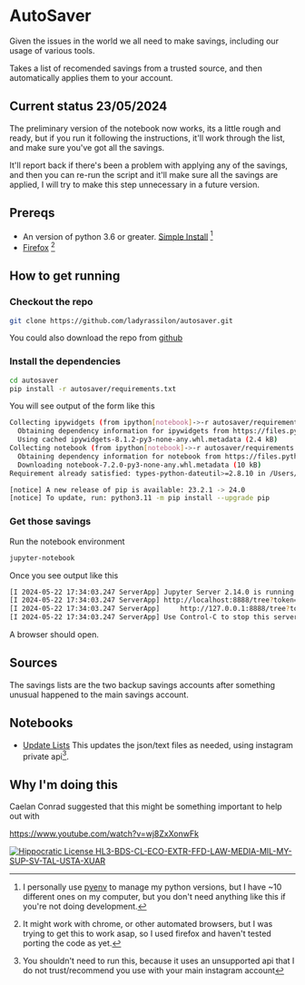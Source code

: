 # AutoSaver

Given the issues in the world we all need to make savings, including our usage of various tools.

Takes a list of recomended savings from a trusted source, and then automatically applies them to your account.

## Current status 23/05/2024

The preliminary version of the notebook now works, its a little rough and ready, but if you run it following the instructions, it'll work through the list, and make sure you've got all the savings.

It'll report back if there's been a problem with applying any of the savings, and then you can re-run the script and it'll make sure all the savings are applied, I will try to make this step unnecessary in a future version.

## Prereqs

- An version of python 3.6 or greater. [Simple Install](https://www.datacamp.com/blog/how-to-install-python) [^1]
- [Firefox](https://www.mozilla.org/en-GB/firefox/) [^2]

## How to get running

### Checkout the repo
```bash
git clone https://github.com/ladyrassilon/autosaver.git
```
You could also download the repo from [github](https://github.com/ladyrassilon/autosaver)

### Install the dependencies

```bash
cd autosaver
pip install -r autosaver/requirements.txt 
```

You will see output of the form like this
```bash
Collecting ipywidgets (from ipython[notebook]->-r autosaver/requirements.txt (line 1))
  Obtaining dependency information for ipywidgets from https://files.pythonhosted.org/packages/70/1a/7edeedb1c089d63ccd8bd5c0612334774e90cf9337de9fe6c82d90081791/ipywidgets-8.1.2-py3-none-any.whl.metadata
  Using cached ipywidgets-8.1.2-py3-none-any.whl.metadata (2.4 kB)
Collecting notebook (from ipython[notebook]->-r autosaver/requirements.txt (line 1))
  Obtaining dependency information for notebook from https://files.pythonhosted.org/packages/64/76/4437268f47f452fb4cd5cf73fa831241ea8130ae0ab9c64d5c4ffca9f121/notebook-7.2.0-py3-none-any.whl.metadata
  Downloading notebook-7.2.0-py3-none-any.whl.metadata (10 kB)
Requirement already satisfied: types-python-dateutil>=2.8.10 in /Users/<homeuser>/.pyenv/versions/3.11.7/envs/autosaver/lib/python3.11/site-packages (from arrow>=0.15.0->isoduration->jsonschema>=4.18.0->jupyterlab-server<3,>=2.22.1->notebook->ipython[notebook]->-r requirements.txt (line 1)) (2.9.0.20240316)

[notice] A new release of pip is available: 23.2.1 -> 24.0
[notice] To update, run: python3.11 -m pip install --upgrade pip
```

### Get those savings
Run the notebook environment
```bash
jupyter-notebook 
```

Once you see output like this
```bash
[I 2024-05-22 17:34:03.247 ServerApp] Jupyter Server 2.14.0 is running at:
[I 2024-05-22 17:34:03.247 ServerApp] http://localhost:8888/tree?token=<a-mysterious-token>
[I 2024-05-22 17:34:03.247 ServerApp]     http://127.0.0.1:8888/tree?token=<a-mysterious-token>
[I 2024-05-22 17:34:03.247 ServerApp] Use Control-C to stop this server and shut down all kernels (twice to skip confirmation).
```
A browser should open.



## Sources

The savings lists are the two backup savings accounts after something unusual happened to the main savings account.

## Notebooks

- [Update Lists](./update-lists-with-private-api.ipynb) This updates the json/text files as needed, using instagram private api[^3]. 

## Why I'm doing this

Caelan Conrad suggested that this might be something important to help out with

https://www.youtube.com/watch?v=wj8ZxXonwFk

[![Hippocratic License HL3-BDS-CL-ECO-EXTR-FFD-LAW-MEDIA-MIL-MY-SUP-SV-TAL-USTA-XUAR](https://img.shields.io/static/v1?label=Hippocratic%20License&message=HL3-BDS-CL-ECO-EXTR-FFD-LAW-MEDIA-MIL-MY-SUP-SV-TAL-USTA-XUAR&labelColor=5e2751&color=bc8c3d)](https://firstdonoharm.dev/version/3/0/bds-cl-eco-extr-ffd-law-media-mil-my-sup-sv-tal-usta-xuar.html)

[^1]: I personally use [pyenv](https://github.com/pyenv/pyenv) to manage my python versions, but I have ~10 different ones on my computer, but you don't need anything like this if you're not doing development.

[^2]: It might work with chrome, or other automated browsers, but I was trying to get this to work asap, so I used firefox and haven't tested porting the code as yet.

[^3]: You shouldn't need to run this, because it uses an unsupported api that I do not trust/recommend you use with your main instagram account